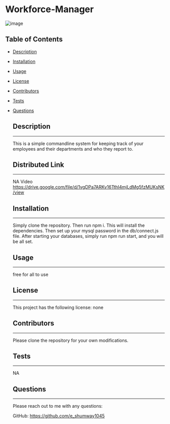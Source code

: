 
      
  # Workforce-Manager

    
  ![image](https;//img.shields.io/badge/license-none-brightgreen)
  
  ## Table of Contents
    
* [Description](#Description)
    
* [Installation](#Installation)
    
* [Usage](#Usage)
    
* [License](#License)
    
* [Contributors](#Contributors)
    
* [Tests](#Tests)
    
* [Questions](#Questions)


    ## Description
    -------------------------------------------------------
    This is a simple commandline system for keeping track of your employees and their departments and who they report to.


    ## Distributed Link
    -------------------------------------------------------
    NA
    Video
    https://drive.google.com/file/d/1vgDPa7ARKv16TthI4mjLdMg5fzMUKsNK/view

    ## Installation
    -------------------------------------------------------
    Simply clone the repository.  Then run npm i.  This will install the dependencies.  Then set up your mysql password in the db/connect.js file.  After starting your databases, simply run npm run start, and you will be all set.

    ## Usage
    -------------------------------------------------------
    free for all to use

    ## License
    -------------------------------------------------------
    This project has the following license: none

    ## Contributors
    -------------------------------------------------------
    Please clone the repository for your own modifications.

    ## Tests
    -------------------------------------------------------
    NA

    ## Questions
    -------------------------------------------------------
    Please reach out to me with any questions:

    GitHub: https://github.com/e_shumway1045
  
